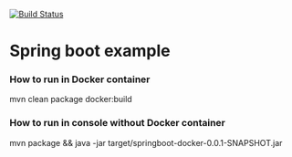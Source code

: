 [![Build Status](https://api.travis-ci.org/dravec/SpringAndDocked.svg?branch=master)](https://api.travis-ci.org/dravec/SpringAndDocked)
# Spring boot example

### How to run in Docker container 
mvn clean package docker:build
### How to run in console without Docker container
mvn package && java -jar target/springboot-docker-0.0.1-SNAPSHOT.jar